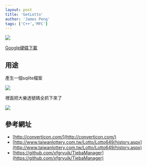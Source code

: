 ```yaml
---
layout: post
title: 'GetLotto'
author: 'James Peng'
tags: ['C++','MFC']
---
```




![](http://i.imgur.com/YGvED01.png)

[Google硬碟下載](https://drive.google.com/open?id=0BzUSEyOU2e3zVDcwRkIyZ1Z2ajA)

## 用途 ##

產生一個sqlite檔案

![](http://i.imgur.com/K3WRzfG.png)

裡面把大樂透號碼全抓下來了

![](http://i.imgur.com/hdzy09P.png)


## 參考網址 ##
- [http://converticon.com/](http://converticon.com/)
- [http://www.taiwanlottery.com.tw/Lotto/Lotto649/history.aspx](http://www.taiwanlottery.com.tw/Lotto/Lotto649/history.aspx)
- [https://github.com/xfgryujk/TiebaManager](https://github.com/xfgryujk/TiebaManager)


 
